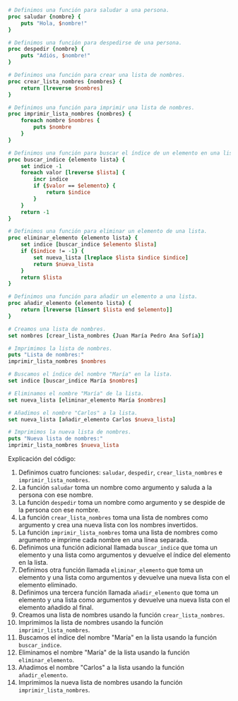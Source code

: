 ```tcl
# Definimos una función para saludar a una persona.
proc saludar {nombre} {
    puts "Hola, $nombre!"
}

# Definimos una función para despedirse de una persona.
proc despedir {nombre} {
    puts "Adiós, $nombre!"
}

# Definimos una función para crear una lista de nombres.
proc crear_lista_nombres {nombres} {
    return [lreverse $nombres]
}

# Definimos una función para imprimir una lista de nombres.
proc imprimir_lista_nombres {nombres} {
    foreach nombre $nombres {
        puts $nombre
    }
}

# Definimos una función para buscar el índice de un elemento en una lista.
proc buscar_indice {elemento lista} {
    set indice -1
    foreach valor [lreverse $lista] {
        incr indice
        if {$valor == $elemento} {
            return $indice
        }
    }
    return -1
}

# Definimos una función para eliminar un elemento de una lista.
proc eliminar_elemento {elemento lista} {
    set indice [buscar_indice $elemento $lista]
    if {$indice != -1} {
        set nueva_lista [lreplace $lista $indice $indice]
        return $nueva_lista
    }
    return $lista
}

# Definimos una función para añadir un elemento a una lista.
proc añadir_elemento {elemento lista} {
    return [lreverse [linsert $lista end $elemento]]
}

# Creamos una lista de nombres.
set nombres [crear_lista_nombres {Juan María Pedro Ana Sofía}]

# Imprimimos la lista de nombres.
puts "Lista de nombres:"
imprimir_lista_nombres $nombres

# Buscamos el índice del nombre "María" en la lista.
set indice [buscar_indice María $nombres]

# Eliminamos el nombre "María" de la lista.
set nueva_lista [eliminar_elemento María $nombres]

# Añadimos el nombre "Carlos" a la lista.
set nueva_lista [añadir_elemento Carlos $nueva_lista]

# Imprimimos la nueva lista de nombres.
puts "Nueva lista de nombres:"
imprimir_lista_nombres $nueva_lista
```

Explicación del código:

1. Definimos cuatro funciones: `saludar`, `despedir`, `crear_lista_nombres` e `imprimir_lista_nombres`.
2. La función `saludar` toma un nombre como argumento y saluda a la persona con ese nombre.
3. La función `despedir` toma un nombre como argumento y se despide de la persona con ese nombre.
4. La función `crear_lista_nombres` toma una lista de nombres como argumento y crea una nueva lista con los nombres invertidos.
5. La función `imprimir_lista_nombres` toma una lista de nombres como argumento e imprime cada nombre en una línea separada.
6. Definimos una función adicional llamada `buscar_indice` que toma un elemento y una lista como argumentos y devuelve el índice del elemento en la lista.
7. Definimos otra función llamada `eliminar_elemento` que toma un elemento y una lista como argumentos y devuelve una nueva lista con el elemento eliminado.
8. Definimos una tercera función llamada `añadir_elemento` que toma un elemento y una lista como argumentos y devuelve una nueva lista con el elemento añadido al final.
9. Creamos una lista de nombres usando la función `crear_lista_nombres`.
10. Imprimimos la lista de nombres usando la función `imprimir_lista_nombres`.
11. Buscamos el índice del nombre "María" en la lista usando la función `buscar_indice`.
12. Eliminamos el nombre "María" de la lista usando la función `eliminar_elemento`.
13. Añadimos el nombre "Carlos" a la lista usando la función `añadir_elemento`.
14. Imprimimos la nueva lista de nombres usando la función `imprimir_lista_nombres`.